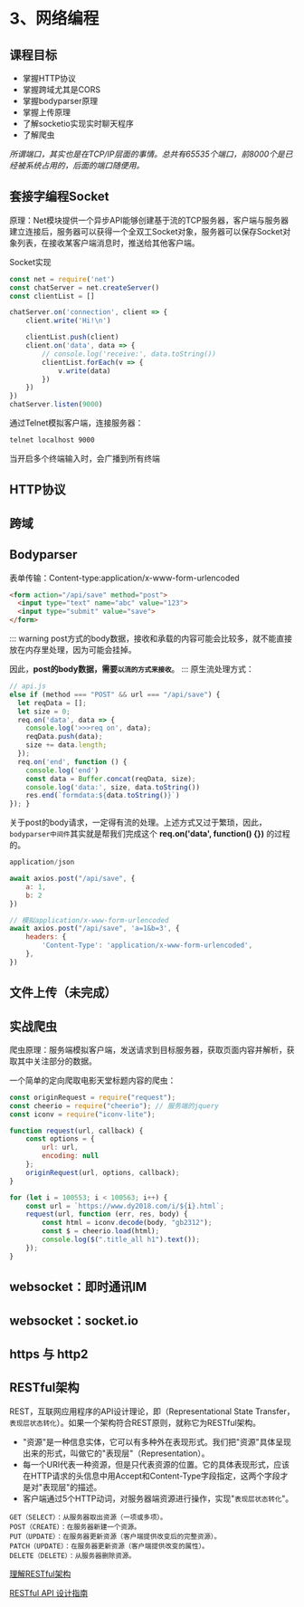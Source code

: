 # 3、网络编程

## 课程目标

- 掌握HTTP协议
- 掌握跨域尤其是CORS
- 掌握bodyparser原理
- 掌握上传原理
- 了解socketio实现实时聊天程序
- 了解爬虫

*所谓端口，其实也是在TCP/IP层面的事情。总共有65535个端口，前8000个是已经被系统占用的，后面的端口随便用。*

## 套接字编程Socket

原理：Net模块提供一个异步API能够创建基于流的TCP服务器，客户端与服务器建立连接后，服务器可以获得一个全双工Socket对象，服务器可以保存Socket对象列表，在接收某客户端消息时，推送给其他客户端。

Socket实现
```js
const net = require('net')
const chatServer = net.createServer()
const clientList = []

chatServer.on('connection', client => {
    client.write('Hi!\n')

    clientList.push(client)
    client.on('data', data => {
        // console.log('receive:', data.toString())
        clientList.forEach(v => {
            v.write(data)
        })
    })
})
chatServer.listen(9000)
```

通过Telnet模拟客户端，连接服务器：
```bash
telnet localhost 9000
```
当开启多个终端输入时，会广播到所有终端




## HTTP协议


## 跨域


## Bodyparser

表单传输：Content-type:application/x-www-form-urlencoded
```html
<form action="/api/save" method="post">
  <input type="text" name="abc" value="123">
  <input type="submit" value="save">
</form>
```
::: warning
post方式的body数据，接收和承载的内容可能会比较多，就不能直接放在内存里处理，因为可能会挂掉。

因此，**post的body数据，需要`以流的方式来接收`**。
:::
原生流处理方式：
```js
// api.js
else if (method === "POST" && url === "/api/save") {
  let reqData = [];
  let size = 0;
  req.on('data', data => {
    console.log('>>>req on', data);
    reqData.push(data);
    size += data.length;
  });
  req.on('end', function () {
    console.log('end')
    const data = Buffer.concat(reqData, size);
    console.log('data:', size, data.toString())
    res.end(`formdata:${data.toString()}`)
}); }
```

关于post的body请求，一定得有流的处理。上述方式又过于繁琐，因此，`bodyparser中间件`其实就是帮我们完成这个 **req.on('data', function() {})** 的过程的。


```js
application/json

await axios.post("/api/save", {
    a: 1,
    b: 2
})

// 模拟application/x-www-form-urlencoded
await axios.post("/api/save", 'a=1&b=3', {
    headers: {
        'Content-Type': 'application/x-www-form-urlencoded',
    },
})
```


## 文件上传（未完成）





## 实战爬虫

爬虫原理：服务端模拟客户端，发送请求到目标服务器，获取⻚面内容并解析，获取其中关注部分的数据。

一个简单的定向爬取电影天堂标题内容的爬虫：
```js
const originRequest = require("request");
const cheerio = require("cheerio"); // 服务端的jquery
const iconv = require("iconv-lite");

function request(url, callback) {
    const options = {
        url: url,
        encoding: null
    };
    originRequest(url, options, callback);
}

for (let i = 100553; i < 100563; i++) {
    const url = `https://www.dy2018.com/i/${i}.html`;
    request(url, function (err, res, body) {
        const html = iconv.decode(body, "gb2312");
        const $ = cheerio.load(html);
        console.log($(".title_all h1").text());
    });
}
```


## websocket：即时通讯IM


## websocket：socket.io


## https 与 http2



## RESTful架构

REST，互联网应用程序的API设计理论，即（Representational State Transfer，`表现层状态转化`）。如果一个架构符合REST原则，就称它为RESTful架构。

- "资源"是一种信息实体，它可以有多种外在表现形式。我们把"资源"具体呈现出来的形式，叫做它的"表现层"（Representation）。
- 每一个URI代表一种资源，但是只代表资源的位置。它的具体表现形式，应该在HTTP请求的头信息中用Accept和Content-Type字段指定，这两个字段才是对"表现层"的描述。
- 客户端通过5个HTTP动词，对服务器端资源进行操作，实现"`表现层状态转化`"。
```
GET（SELECT）：从服务器取出资源（一项或多项）。
POST（CREATE）：在服务器新建一个资源。
PUT（UPDATE）：在服务器更新资源（客户端提供改变后的完整资源）。
PATCH（UPDATE）：在服务器更新资源（客户端提供改变的属性）。
DELETE（DELETE）：从服务器删除资源。
```

[理解RESTful架构](http://www.ruanyifeng.com/blog/2011/09/restful.html)

[RESTful API 设计指南](http://www.ruanyifeng.com/blog/2014/05/restful_api.html)



